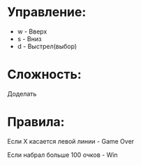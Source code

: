 # Управление:
 * w - Вверх
 * s - Вниз
 * d - Выстрел(выбор)
# Сложность:
 Доделать
# Правила:
 Если X касается левой линии - Game Over
 
 Если набрал больше 100 очков - Win
 
